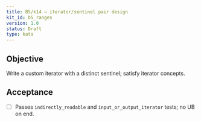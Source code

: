 ```yaml
---
title: B5/k14 — iterator/sentinel pair design
kit_id: b5_ranges
version: 1.0
status: Draft
type: kata
---
```

## Objective
Write a custom iterator with a distinct sentinel; satisfy iterator concepts.
## Acceptance
- [ ] Passes `indirectly_readable` and `input_or_output_iterator` tests; no UB on end.
